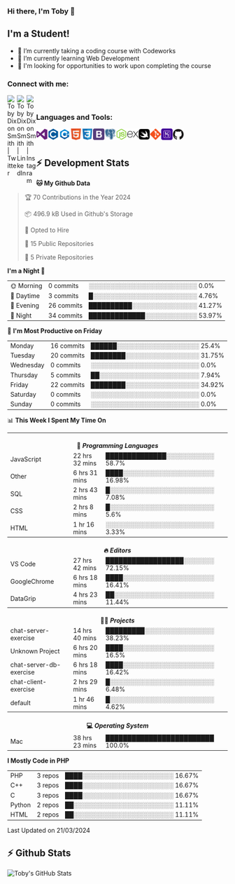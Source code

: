 ### Hi there, I'm Toby 👋

## I'm a Student!
- 🔭 I’m currently taking a coding course with Codeworks
- 🌱 I’m currently learning Web Development
- 💬 I'm looking for opportunities to work upon completing the course

### Connect with me:

[<img align="left" alt="Toby Dixon Smith | Twitter" width="22px" src="https://cdn.jsdelivr.net/npm/simple-icons@v3/icons/twitter.svg" />][twitter]
[<img align="left" alt="Toby Dixon Smith | LinkedIn" width="22px" src="https://cdn.jsdelivr.net/npm/simple-icons@v3/icons/linkedin.svg" />][linkedin]
[<img align="left" alt="Toby Dixon Smith | Instagram" width="22px" src="https://cdn.jsdelivr.net/npm/simple-icons@v3/icons/instagram.svg" />][instagram]

[twitter]: https://twitter.com/TobyDixonSmith1
[instagram]: https://www.instagram.com/toby_ds1/
[linkedin]: https://www.linkedin.com/in/toby-dixon-smith-4734331a3/

<br />

### Languages and Tools:

<img align="left" alt="Visual Studio Code" title="Visual Studio Code" width="26px" src="logos/visualstudio.png" />
<img align="left" alt="C" title="C" width="26px" src="logos/c.png" />
<img align="left" alt="C++" title="C++" width="26px" src="logos/c-plus.png" />
<img align="left" alt="HTML5" title="HTML 5" width="26px" src="logos/html.png" />
<img align="left" alt="CSS3" title="CSS 3" width="26px" src="logos/css3.png" />
<img align="left" alt="BootStrap" title="BootStrap" width="26px" src="logos/bootstrap.png" />
<img align="left" alt="PostgresSQL" title="PostgresSPQ" width="26px" src="logos/postgresql.png" />
<img align="left" alt="Node JS" title="Node JS" width="26px" src="logos/node-js.png" />
<img align="left" alt="Express" title="Express" width="26px" src="logos/express.png" />
<img align="left" alt="Swift" title="Swift" width="26px" src="logos/swift.png" />
<img align="left" alt="Git" title="Git" width="26px" src="logos/git.png" />
<img align="left" alt="Heroku" title="Heroku" width="26px" src="logos/heroku.png" />
<img align="left" alt="GitHub" title="GitHub" width="26px" src="logos/github.png" />
<br />
<br />

## :zap: Development Stats

<!--START_SECTION:waka-->
**🐱 My Github Data** 

> 🏆 70 Contributions in the Year 2024
 > 
> 📦 496.9 kB Used in Github's Storage 
 > 
> 💼 Opted to Hire
 > 
> 📜 15 Public Repositories 
 > 
> 🔑 5 Private Repositories  
 > 
**I'm a Night 🦉** 

<table>
  <tr><td>🌞 Morning</td><td>0 commits</td><td>░░░░░░░░░░░░░░░░░░░░░░░░░   0.0%</td></tr> 
  <tr><td>🌆 Daytime</td><td>3 commits</td><td>█░░░░░░░░░░░░░░░░░░░░░░░░   4.76%</td></tr> 
  <tr><td>🌃 Evening</td><td>26 commits</td><td>██████████░░░░░░░░░░░░░░░   41.27%</td></tr> 
  <tr><td>🌙 Night</td><td>34 commits</td><td>█████████████░░░░░░░░░░░░   53.97%</td></tr>
</table>

📅 **I'm Most Productive on Friday** 

<table>
  <tr><td>Monday</td><td>16 commits</td><td>██████░░░░░░░░░░░░░░░░░░░   25.4%</td></tr> 
  <tr><td>Tuesday</td><td>20 commits</td><td>████████░░░░░░░░░░░░░░░░░   31.75%</td></tr> 
  <tr><td>Wednesday</td><td>0 commits</td><td>░░░░░░░░░░░░░░░░░░░░░░░░░   0.0%</td></tr> 
  <tr><td>Thursday</td><td>5 commits</td><td>██░░░░░░░░░░░░░░░░░░░░░░░   7.94%</td></tr> 
  <tr><td>Friday</td><td>22 commits</td><td>████████░░░░░░░░░░░░░░░░░   34.92%</td></tr> 
  <tr><td>Saturday</td><td>0 commits</td><td>░░░░░░░░░░░░░░░░░░░░░░░░░   0.0%</td></tr> 
  <tr><td>Sunday</td><td>0 commits</td><td>░░░░░░░░░░░░░░░░░░░░░░░░░   0.0%</td></tr>
</table>

📊 **This Week I Spent My Time On** 

<table>
<tr><th colspan="3"><br>💬 <i>Programming Languages</i></th></tr> 
  <tr><td>JavaScript</td><td>22 hrs 32 mins</td><td>██████████████░░░░░░░░░░░   58.7%</td></tr> 
  <tr><td>Other</td><td>6 hrs 31 mins</td><td>████░░░░░░░░░░░░░░░░░░░░░   16.98%</td></tr> 
  <tr><td>SQL</td><td>2 hrs 43 mins</td><td>█░░░░░░░░░░░░░░░░░░░░░░░░   7.08%</td></tr> 
  <tr><td>CSS</td><td>2 hrs 8 mins</td><td>█░░░░░░░░░░░░░░░░░░░░░░░░   5.6%</td></tr> 
  <tr><td>HTML</td><td>1 hr 16 mins</td><td>░░░░░░░░░░░░░░░░░░░░░░░░░   3.33%</td></tr>

<tr><th colspan="3"><br>🔥 <i>Editors</i></th></tr> 
  <tr><td>VS Code</td><td>27 hrs 42 mins</td><td>██████████████████░░░░░░░   72.15%</td></tr> 
  <tr><td>GoogleChrome</td><td>6 hrs 18 mins</td><td>████░░░░░░░░░░░░░░░░░░░░░   16.41%</td></tr> 
  <tr><td>DataGrip</td><td>4 hrs 23 mins</td><td>██░░░░░░░░░░░░░░░░░░░░░░░   11.44%</td></tr>

<tr><th colspan="3"><br>🐱‍💻 <i>Projects</i></th></tr> 
  <tr><td>chat-server-exercise</td><td>14 hrs 40 mins</td><td>█████████░░░░░░░░░░░░░░░░   38.23%</td></tr> 
  <tr><td>Unknown Project</td><td>6 hrs 20 mins</td><td>████░░░░░░░░░░░░░░░░░░░░░   16.5%</td></tr> 
  <tr><td>chat-server-db-exercise</td><td>6 hrs 18 mins</td><td>████░░░░░░░░░░░░░░░░░░░░░   16.42%</td></tr> 
  <tr><td>chat-client-exercise</td><td>2 hrs 29 mins</td><td>█░░░░░░░░░░░░░░░░░░░░░░░░   6.48%</td></tr> 
  <tr><td>default</td><td>1 hr 46 mins</td><td>█░░░░░░░░░░░░░░░░░░░░░░░░   4.62%</td></tr>

<tr><th colspan="3"><br>💻 <i>Operating System</i></th></tr> 
  <tr><td>Mac</td><td>38 hrs 23 mins</td><td>█████████████████████████   100.0%</td></tr>
</table>

**I Mostly Code in PHP** 

<table>
  <tr><td>PHP</td><td>3 repos</td><td>████░░░░░░░░░░░░░░░░░░░░░   16.67%</td></tr> 
  <tr><td>C++</td><td>3 repos</td><td>████░░░░░░░░░░░░░░░░░░░░░   16.67%</td></tr> 
  <tr><td>C</td><td>3 repos</td><td>████░░░░░░░░░░░░░░░░░░░░░   16.67%</td></tr> 
  <tr><td>Python</td><td>2 repos</td><td>██░░░░░░░░░░░░░░░░░░░░░░░   11.11%</td></tr> 
  <tr><td>HTML</td><td>2 repos</td><td>██░░░░░░░░░░░░░░░░░░░░░░░   11.11%</td></tr>
</table>



 Last Updated on 21/03/2024
<!--END_SECTION:waka-->

## :zap: Github Stats

<img align="left" alt="Toby's GitHub Stats" src="http://github-readme-stats.tobyds.vercel.app/api?username=TobyDS&hide=stars,contribs&show_icons=true&theme=dark&hide_border=true" />
